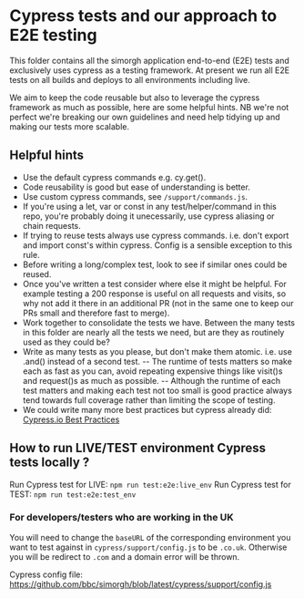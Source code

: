# Cypress tests and our approach to E2E testing

This folder contains all the simorgh application end-to-end (E2E) tests and exclusively uses cypress as a testing framework. At present we run all E2E tests on all builds and deploys to all environments including live.

We aim to keep the code reusable but also to leverage the cypress framework as much as possible, here are some helpful hints. NB we're not perfect we're breaking our own guidelines and need help tidying up and making our tests more scalable.

## Helpful hints

- Use the default cypress commands e.g. cy.get().
- Code reusability is good but ease of understanding is better.
- Use custom cypress commands, see `/support/commands.js`.
- If you're using a let, var or const in any test/helper/command in this repo, you're probably doing it unecessarily, use cypress aliasing or chain requests.
- If trying to reuse tests always use cypress commands. i.e. don't export and import const's within cypress. Config is a sensible exception to this rule.
- Before writing a long/complex test, look to see if similar ones could be reused.
- Once you've written a test consider where else it might be helpful. For example testing a 200 response is useful on all requests and visits, so why not add it there in an additional PR (not in the same one to keep our PRs small and therefore fast to merge).
- Work together to consolidate the tests we have. Between the many tests in this folder are nearly all the tests we need, but are they as routinely used as they could be?
- Write as many tests as you please, but don't make them atomic. i.e. use .and() instead of a second test.
  -- The runtime of tests matters so make each as fast as you can, avoid repeating expensive things like visit()s and request()s as much as possible.
  -- Although the runtime of each test matters and making each test not too small is good practice always tend towards full coverage rather than limiting the scope of testing.
- We could write many more best practices but cypress already did: [Cypress.io Best Practices](https://docs.cypress.io/guides/references/best-practices.html)

## How to run LIVE/TEST environment Cypress tests locally ?

Run Cypress test for LIVE: `npm run test:e2e:live_env`
Run Cypress test for TEST: `npm run test:e2e:test_env`

### For developers/testers who are working in the UK

You will need to change the `baseURL` of the corresponding environment you want to test against in `cypress/support/config.js` to be `.co.uk`. Otherwise you will be redirect to `.com` and a domain error will be thrown.

Cypress config file: https://github.com/bbc/simorgh/blob/latest/cypress/support/config.js
